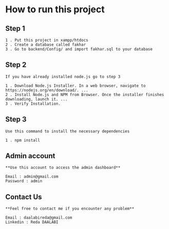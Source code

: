 # How to run this project

## Step 1

```
1 . Put this project in xampp/htdocs
2 . Create a database called fakhar
3 . Go to backend/Config/ and import fakhar.sql to your database
```

## Step 2

```
If you have already installed node.js go to step 3

1 . Download Node.js Installer. In a web browser, navigate to https://nodejs.org/en/download/. ...
2 . Install Node.js and NPM from Browser. Once the installer finishes downloading, launch it. ...
3 . Verify Installation.
```

## Step 3

```
Use this command to install the necessary dependencies

1 . npm install
```

## Admin account

```
**Use this account to access the admin dashboard**

Email : admin@gmail.com
Password : admin
```

## Contact Us

```
**Feel free to contact me if you encounter any problem**

Email : daalabireda@gmail.com
Linkedin : Reda DAALABI

```

